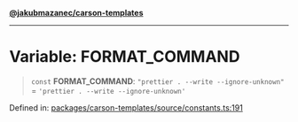 [**@jakubmazanec/carson-templates**](../README.md)

---

# Variable: FORMAT_COMMAND

> `const` **FORMAT_COMMAND**: `"prettier . --write --ignore-unknown"` =
> `'prettier . --write --ignore-unknown'`

Defined in:
[packages/carson-templates/source/constants.ts:191](https://github.com/jakubmazanec/tools/blob/f779e75b9ef98389e12e52575295bd1ef364daca/packages/carson-templates/source/constants.ts#L191)
